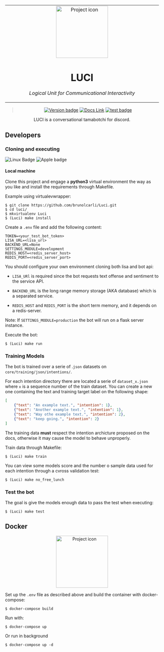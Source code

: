 <table align="center"><tr><td align="center" width="9999">

<img src="https://i.ibb.co/tmY85yh/fe23f6a0236180d38788e5cae3e1f5b9.png" align="center" width="170" alt="Project icon">

# LUCI

*Logical Unit for Communicational Interactivity*

</td></tr>

</table>    

<div align="center">

> [![Version badge](https://img.shields.io/badge/version-0.2.16-silver.svg)](https://lisa--brunolcarli.repl.co/graphql/?query=query%7B%0A%09lisa%0A%7D)
[![Docs Link](https://badgen.net/badge/docs/github_wiki?icon=github)](https://github.com/brunolcarli/Luci/wiki)
[![test badge](https://img.shields.io/badge/test-passing-green.svg)](https://lisa--brunolcarli.repl.co/graphql/?query=query%7B%0A%09lisa%0A%7D)

LUCI is a conversational tamabotchi for discord.

</div>


## Developers

### Cloning and executing

![Linux Badge](https://img.shields.io/badge/OS-Linux-black.svg)
![Apple badge](https://badgen.net/badge/OS/OSX/:color?icon=apple)


#### Local machine


Clone this project and engage a **python3** virtual environment the way as you like and install the requirements through Makefile.

Example using virtualevwrapper:

```
$ git clone https://github.com/brunolcarli/Luci.git
$ cd luci/
$ mkvirtualenv Luci
$ (Luci) make install
```


Create a `.env` file and add the following content:

```
TOKEN=<your_test_bot_token>
LISA_URL=<lisa_url>
BACKEND_URL=None
SETTINGS_MODULE=development
REDIS_HOST=<redis_server_host>
REDIS_PORT=<redis_server_port>
```

You should configure your own environment cloning both lisa and bot api:

- `LISA_URl` is required since the bot requests text offense and sentiment to the service API.

- `BACKEND_URL` is the long range memory storage (AKA database) which is a separated service.

- `REDIS_HOST` and `REDIS_PORT` is the short term memory, and it depends on a redis-server.

Note: If `SETTINGS_MODULE=production` the bot will run on a flask server instance.

Execute the bot:

```
$ (Luci) make run
```

### Training Models

The bot is trained over a serie of .`json` datasets on `core/training/json/intentions/`.

For each intention directory there are located a serie of `dataset_x.json` where `x` is a sequence number of the train dataset. You can create a new one containing the text and training target label on the following shape:

```json
[
    {"text": "An example text.", "intention": 1},
    {"text": "Another example text.", "intention": 1},
    {"text": "Way othe example text.", "intention": 2},
    {"text": "keep going.", "intention": 2}
]
```

The training data **must** respect the intention archicture proposed on the docs, otherwise it may cause the model to behave unproperly.

Train data through Makefile:

```
$ (Luci) make train
```

You can view some models score and the number o sample data used for each intention through a cvross validation test:


```
$ (Luci) make no_free_lunch
```

### Test the bot

The goal is give the models enough data to pass the test when executing:


```
$ (Luci) make test
```


## Docker


<div align="center">

<img src="https://git.infra-lab.xyz/uploads/-/system/project/avatar/46/docker-gif-4.gif?width=64" align="center" width="170" alt="Project icon">

</div>

Set up the `.env` file as described above and build the container with docker-compose:

```
$ docker-compose build
```

Run with:

```
$ docker-compose up
```

Or run in background

```
$ docker-compose up -d
```
